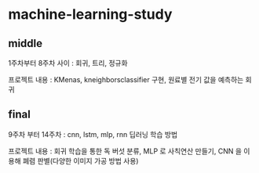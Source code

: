 # machine-learning-study 

## middle
<a>1주차부터 8주차 사이 : 회귀, 트리, 정규화</a> 

<a>프로젝트 내용 : KMenas, kneighborsclassifier 구현, 원료별 전기 값을 예측하는 회귀</a>

## final
<a>9주차 부터 14주차 : cnn, lstm, mlp, rnn 딥러닝 학습 방법 </a>

<a>프로젝트 내용 : 회귀 학습을 통한 독 버섯 분류, MLP 로 사칙연산 만들기, CNN 을 이용해 폐렴 판별(다양한 이미지 가공 방법 사용)</a>

